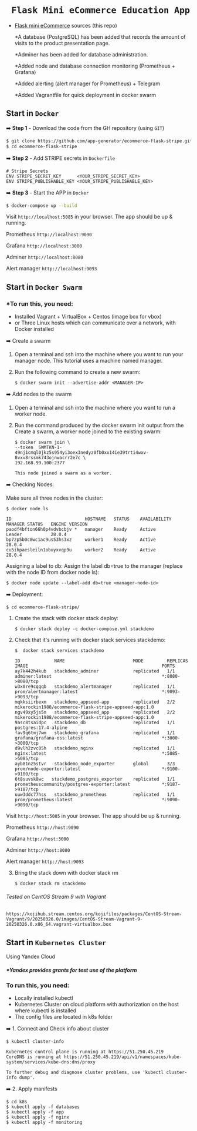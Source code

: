 # ` Flask Mini eCommerce Education App`

- [Flask mini eCommerce](https://github.com/app-generator/ecommerce-flask-stripe) sources (this repo)

  *A database (PostgreSQL) has been added that records the amount of visits to the product presentation page.
  
  *Adminer has been added for database administration.
  
  *Added node and database connection monitoring (Prometheus + Grafana)
  
  *Added alerting (alert manager for Prometheus) + Telegram

  *Added Vagrantfile for quick deployment in docker swarm
  

## Start in `Docker`
  :arrow_right: **Step 1** - Download the code from the GH repository (using `GIT`) 
```bash
$ git clone https://github.com/app-generator/ecommerce-flask-stripe.git
$ cd ecommerce-flask-stripe
```

 :arrow_right: **Step 2** - Add STRIPE secrets in `Dockerfile`
```Dokerfile
# Stripe Secrets 
ENV STRIPE_SECRET_KEY      <YOUR_STRIPE_SECRET_KEY>
ENV STRIPE_PUBLISHABLE_KEY <YOUR_STRIPE_PUBLISHABLE_KEY>
```

:arrow_right: **Step 3** - Start the APP in `Docker`
```bash
$ docker-compose up --build 
```
Visit `http://localhost:5085` in your browser. The app should be up & running.

Prometheus `http://localhost:9090`

Grafana `http://localhost:3000`

Adminer `http://localhost:8080`

Alert manager `http://localhost:9093`

## Start in `Docker Swarm` ##
### *To run this, you need:
- Installed Vagrant + VirtualBox + Centos (image box for vbox)
- or Three Linux hosts which can communicate over a network, with Docker installed

:arrow_right: Create a swarm

1. Open a terminal and ssh into the machine where you want to run your manager node. This tutorial uses a machine named manager.

2. Run the following command to create a new swarm:
   
       $ docker swarm init --advertise-addr <MANAGER-IP>
                        
:arrow_right: Add nodes to the swarm

1. Open a terminal and ssh into the machine where you want to run a worker node.

2. Run the command produced by the docker swarm init output from the Create a swarm, a worker node joined to the existing swarm:
   
       $ docker swarm join \
       --token  SWMTKN-1-49nj1cmql0jkz5s954yi3oex3nedyz0fb0xx14ie39trti4wxv-8vxv8rssmk743ojnwacrr2e7c \
       192.168.99.100:2377

       This node joined a swarm as a worker.

:arrow_right: Checking Nodes: 

Make sure all three nodes in the cluster:

    $ docker node ls
    
    ID                            HOSTNAME   STATUS    AVAILABILITY   MANAGER STATUS   ENGINE VERSION
    paodf4bfton66h0p4vdvbcbjv *   manager    Ready     Active         Leader           28.0.4
    bp7zp5b0c8wc1ac9us53hs3xz     worker1    Ready     Active                          28.0.4
    cu5ihpaesleiln1obuyxvqp9u     worker2    Ready     Active                          28.0.4


Assigning a label to db: Assign the label db=true to the manager (replace <manager-node-id> with the node ID from docker node ls):

    $ docker node update --label-add db=true <manager-node-id>
:arrow_right: Deployment:

    $ cd ecommerce-flask-stripe/
    
1. Create the stack with docker stack deploy:   

       $ docker stack deploy -c docker-compose.yml stackdemo
   
2. Check that it's running with docker stack services stackdemo:
    
       $  docker stack services stackdemo
   
       ID             NAME                          MODE         REPLICAS   IMAGE                                                   PORTS
       ay7k442h4kub   stackdemo_adminer             replicated   1/1        adminer:latest                                          *:8080->8080/tcp
       w3x0re9cqqqb   stackdemo_alertmanager        replicated   1/1        prom/alertmanager:latest                                *:9093->9093/tcp
       mqkksiirbexm   stackdemo_appseed-app         replicated   2/2        mikerockin1988/ecommerce-flask-stripe-appseed-app:1.0   
       ngv49xy5js5n   stackdemo_appseed_app         replicated   2/2        mikerockin1988/ecommerce-flask-stripe-appseed-app:1.0   
       9asc8tsaidpc   stackdemo_db                  replicated   1/1        postgres:17.4-alpine                                    
       fav9q6tmj7wm   stackdemo_grafana             replicated   1/1        grafana/grafana-oss:latest                              *:3000->3000/tcp
       d9vlh2zvc05h   stackdemo_nginx               replicated   1/1        nginx:latest                                            *:5085->5085/tcp
       ayb81nz5stvr   stackdemo_node_exporter       global       3/3        prom/node-exporter:latest                               *:9100->9100/tcp
       6t8suvsk8wc   stackdemo_postgres_exporter    replicated   1/1        prometheuscommunity/postgres-exporter:latest            *:9187->9187/tcp
       uuw3ddc77hss   stackdemo_prometheus          replicated   1/1        prom/prometheus:latest                                  *:9090->9090/tcp

Visit `http://host:5085` in your browser. The app should be up & running.

Prometheus `http://host:9090`

Grafana `http://host:3000`

Adminer `http://host:8080`

Alert manager `http://host:9093`

3. Bring the stack down with docker stack rm

       $ docker stack rm stackdemo

###### Tested on CentOS Stream 9 with Vagrant ###### 
    https://kojihub.stream.centos.org/kojifiles/packages/CentOS-Stream-Vagrant/9/20250326.0/images/CentOS-Stream-Vagrant-9-20250326.0.x86_64.vagrant-virtualbox.box

   ## Start in `Kubernetes Cluster` ##
   Using Yandex Cloud
   ##### *Yandex provides grants for test use of the platform
   ### To run this, you need:
- Locally installed kubectl 
- Kubernetes Cluster on cloud platform with authorization on the host where kubectl is installed
- The config files are located in k8s folder
  
:arrow_right: 1. Connect and Check info about cluster    
      
    $ kubectl cluster-info

    Kubernetes control plane is running at https://51.250.45.219
    CoreDNS is running at https://51.250.45.219/api/v1/namespaces/kube-system/services/kube-dns:dns/proxy

    To further debug and diagnose cluster problems, use 'kubectl cluster-info dump'.
    
:arrow_right: 2. Apply manifests

    $ cd k8s
    $ kubectl apply -f databases
    $ kubectl apply -f app
    $ kubectl apply -f nginx
    $ kubectl apply -f monitoring
    
    
   

